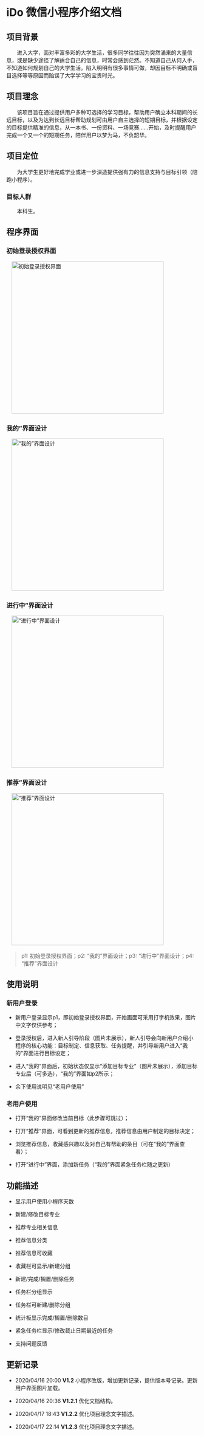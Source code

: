 # **iDo 微信小程序介绍文档**

## 项目背景

&emsp;&emsp;进入大学，面对丰富多彩的大学生活，很多同学往往因为突然涌来的大量信息，或是缺少途径了解适合自己的信息，时常会感到茫然。不知道自己从何入手，不知道如何规划自己的大学生活。陷入明明有很多事情可做，却因目标不明确或盲目选择等等原因而贻误了大学学习的宝贵时光。

## 项目理念

&emsp;&emsp;该项目旨在通过提供用户多种可选择的学习目标，帮助用户确立本科期间的长远目标，以及为达到长远目标帮助规划可由用户自主选择的短期目标，并根据设定的目标提供精准的信息，从一本书、一份资料、一场竞赛……开始，及时提醒用户完成一个又一个的短期任务，陪伴用户以梦为马，不负韶华。

## 项目定位

&emsp;&emsp;为大学生更好地完成学业或进一步深造提供强有力的信息支持与目标引领（陪跑小程序）。

### 目标人群

&emsp;&emsp;本科生。

## 程序界面

### 初始登录授权界面

&emsp;<img src="https://cdn.jsdelivr.net/gh/icimence/CDN/wechat/login.png" height=400px title="初始登录授权界面" >

### 我的”界面设计

&emsp;<img src="https://cdn.jsdelivr.net/gh/icimence/CDN/wechat/mine.png" height=400px title="“我的”界面设计" >

### 进行中”界面设计

&emsp;<img src="https://cdn.jsdelivr.net/gh/icimence/CDN/wechat/running.png" height=400px title="“进行中”界面设计">

### 推荐”界面设计

&emsp;<img src="https://cdn.jsdelivr.net/gh/icimence/CDN/wechat/home.png" height=400px title="“推荐”界面设计">


> p1: 初始登录授权界面；p2: “我的”界面设计；p3: “进行中”界面设计；p4: “推荐”界面设计

## 使用说明

### 新用户登录

- 新用户登录显示p1，即初始登录授权界面，开始画面可采用打字机效果，图片中文字仅供参考；

- 登录授权后，进入新人引导阶段（图片未展示），新人引导会向新用户介绍小程序的核心功能：目标制定、信息获取、任务提醒，并引导新用户进入“我的”界面进行目标设定；

- 进入“我的”界面后，初始状态仅显示“添加目标专业”（图片未展示），添加目标专业后（可多选），“我的”界面如p2所示；

- 余下使用说明见“老用户使用”

### 老用户使用

- 打开“我的”界面修改当前目标（此步骤可跳过）；

- 打开“推荐”界面，可看到更新的推荐信息，推荐信息由用户制定的目标决定；

- 浏览推荐信息，收藏感兴趣以及对自己有帮助的条目（可在“我的”界面查看）；

- 打开“进行中”界面，添加新任务（“我的”界面紧急任务栏随之更新）

## 功能描述

- 显示用户使用小程序天数

- 新建/修改目标专业

- 推荐专业相关信息

- 推荐信息分类

- 推荐信息可收藏

- 收藏栏可显示/新建分组

- 新建/完成/搁置/删除任务

- 任务栏分组显示

- 任务栏可新建/删除分组

- 统计板显示完成/搁置/删除数目

- 紧急任务栏显示/修改截止日期最近的任务

- 支持问题反馈

## 更新记录

- 2020/04/16 20:00  **V1.2** 小程序改版，增加更新记录，提供版本号记录。更新用户界面图片加载。

- 2020/04/16 20:36 **V1.2.1** 优化文档结构。

- 2020/04/17 18:43 **V1.2.2** 优化项目理念文字描述。

- 2020/04/17 22:14 **V1.2.3** 优化项目理念文字描述。
